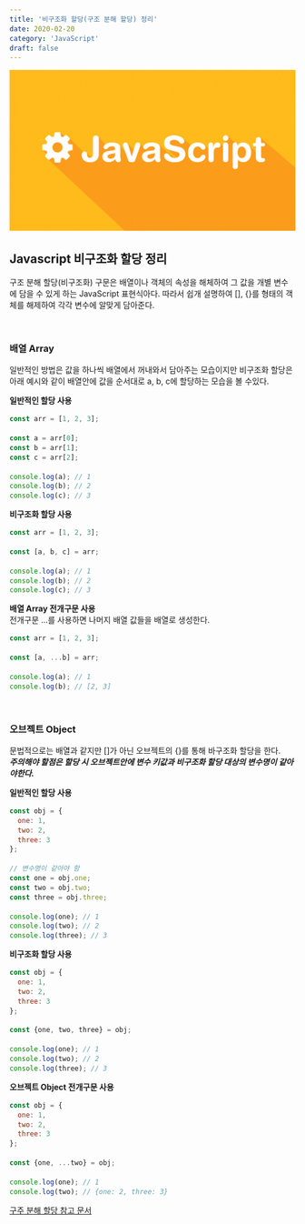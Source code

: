 ```yaml
---
title: '비구조화 할당(구조 분해 할당) 정리'
date: 2020-02-20
category: 'JavaScript'
draft: false
---
```


![](./images/banner/javascript.png)

## Javascript 비구조화 할당 정리
구조 분해 할당(비구조화) 구문은 배열이나 객체의 속성을 해체하여 그 값을 개별 변수에 담을 수 있게 하는
JavaScript 표현식아다. 따라서 쉽개 설명하여 [], {}를 형태의 객체를 해제하여 각각 변수에 알맞게 담아준다.

<br />

### 배열 Array
일반적인 방법은 값을 하나씩 배열에서 꺼내와서 담아주는 모습이지만 비구조화 할당은
아래 예시와 같이 배열안에 값을 순서대로 a, b, c에 할당하는 모습을 볼 수있다.

**일반적인 할당 사용**

```js
const arr = [1, 2, 3];

const a = arr[0];
const b = arr[1];
const c = arr[2];

console.log(a); // 1
console.log(b); // 2
console.log(c); // 3
```

**비구조화 할당 사용**

```js
const arr = [1, 2, 3];

const [a, b, c] = arr;

console.log(a); // 1
console.log(b); // 2
console.log(c); // 3
```

**배열 Array 전개구문 사용** <br />
전개구문 ...를 사용하면 나머지 배열 값들을 배열로 생성한다.
```js
const arr = [1, 2, 3];

const [a, ...b] = arr;

console.log(a); // 1
console.log(b); // [2, 3]
```

<br />

### 오브젝트 Object
문법적으로는 배열과 같지만 []가 아닌 오브젝트의 {}를 통해 바구조화 할당을 한다. <br />
***주의해야 할점은 할당 시 오브젝트안에 변수 키값과 비구조화 할당 대상의 변수명이 같아야한다.***

**일반적인 할당 사용**

```js
const obj = {
  one: 1,
  two: 2,
  three: 3
};

// 변수명이 같아야 함
const one = obj.one;
const two = obj.two;
const three = obj.three;

console.log(one); // 1
console.log(two); // 2
console.log(three); // 3
```

**비구조화 할당 사용**

```js
const obj = {
  one: 1,
  two: 2,
  three: 3
};

const {one, two, three} = obj;

console.log(one); // 1
console.log(two); // 2
console.log(three); // 3
```

**오브젝트 Object 전개구문 사용**
```js
const obj = {
  one: 1,
  two: 2,
  three: 3
};

const {one, ...two} = obj;

console.log(one); // 1
console.log(two); // {one: 2, three: 3}
```

[구주 분해 할당 참고 문서](https://developer.mozilla.org/ko/docs/Web/JavaScript/Reference/Operators/Destructuring_assignment)